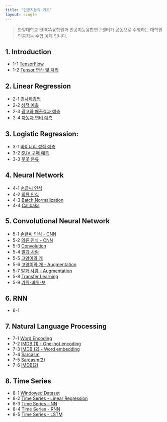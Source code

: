 ```yaml
---
title: "인공지능의 기초"
layout: single
---
```


> 한양대학교 ERICA융합원과 인공지능융합연구센터가 공동으로 수행하는 대학원 인공지능 수업 예제 입니다.

## 1. Introduction
* 1-1 [TensorFlow][1-1]
* 1-2 [Tensor 연산 및 처리][1-2]

## 2. Linear Regression
* 2-1 [경사하강법][2-1]
* 2-2 [성적 예측][2-2]
* 2-3 [광고와 매출효과 예측][2-3]
* 2-4 [자동차 연비 예측][2-4]

## 3. Logistic Regression:
* 3-1 [바이너리 성적 예측][3-1]
* 3-2 [SUV 구매 예측][3-2]
* 3-3 [붓꽃 분류][3-3]

## 4. Neural Network
* 4-1 [손글씨 인식][4-1]
* 4-2 [의류 인식][4-2]
* 4-3 [Batch Normalization][4-3]
* 4-4 [Callbaks][4-4]
<!--* 4-5 [TF Dataset][4-5]-->

## 5. Convolutional Neural Network
* 5-1 [손글씨 인식 - CNN][5-1]
* 5-2 [의류 인식 - CNN][5-2]
* 5-3 [Convolution][5-3]
* 5-4 [말과 사람][5-4]
* 5-5 [고양이와 개][5-5]
* 5-6 [고양이와 개 - Augmentation][5-6]
* 5-7 [말과 사람 - Augmentation][5-7]
* 5-8 [Transfer Learning][5-8]
* 5-9 [가위-바위-보][5-9]

<!--
## 6. Object Detection
* 6-1 [Object Detection][6-1]
* 6-2 [Yolo][6-2]
* 6-3 [GAN][6-3]
* 6-4 [Style Transfer][6-4]
-->

## 6. RNN
* 6-1

## 7. Natural Language Processing
* 7-1 [Word Encoding][7-1]
* 7-2 [IMDB (1) - One-hot encoding][7-2]
* 7-3 [IMDB (2) - Word embedding][7-3]
* 7-4 [Sarcasm][7-4]
* 7-5 [Sarcasm(2)][7-5]
* 7-6 [IMDB(2)][7-6]

## 8. Time Series
* 8-1 [Windowed Dataset][8-1]
* 8-2 [Time Series - Linear Regression][8-2]
* 8-3 [Time Series - NN][8-3]
* 8-4 [Time Series - RNN][8-4]
* 8-5 [Time Series - LSTM][8-5]

[1-1]: https://colab.research.google.com/drive/1KQimvQusjg_bHG2U86w4OyIysgRMDLbL
[1-2]: https://colab.research.google.com/drive/1PVbBsYAgs6_JSKZTHRIw3BVIt6oY2pn6
[2-1]: https://colab.research.google.com/drive/1Pbcg3-rcOp0bA72yN871scfeGeDVPdFq
[2-2]: https://colab.research.google.com/drive/1KOzIYsnLLWymCTycAr4KrEbfcV7ulfOW
[2-3]: https://colab.research.google.com/drive/1KOINBbzMuO4i9vUAflXjlZ_rK7duUUBI
[2-4]: https://colab.research.google.com/drive/1L1v2KVZJNgfe88mR59-ybpntCI5abPKq
[3-1]: https://colab.research.google.com/drive/1Kys3njBLE5JS2V1-RX8It1ykW0f6w-n3
[3-2]: https://colab.research.google.com/drive/1KGC5jV_CniQQynGC4KxZTBM-fcn9g7SJ
[3-3]: https://colab.research.google.com/drive/1KNtnmheqfc6B7hB5_rEcU4m7NA781ojV
[4-1]: https://colab.research.google.com/drive/1KKCgB0xfOdujcASAjSw3EMpTu_Uy19rJ
[4-2]: https://colab.research.google.com/drive/1Kx9ATSRZDKzdO790tKKI54ckp3bfBJlB
[4-3]: https://colab.research.google.com/drive/1MLUmPaaKUZhHag6vTJA873SWSYqHxVDZ
[4-4]: https://colab.research.google.com/drive/1Em0NmVd8W7lfYbpsvsx10ga6jTkGbPtH
[4-5]: https://colab.research.google.com/drive/1eQ5xf55aXQxNrlSYL_pdu5TJKBXESqeW
[5-1]: https://colab.research.google.com/drive/1KwFMpvgT0b4oWGFYxtuAatam3DE1y2gE
[5-2]: https://colab.research.google.com/drive/1KvgO1mKI0MvxU85JW7JwqePNR1TaNUKi
[5-3]: https://colab.research.google.com/drive/1DkgGgq2pvUtsteBguX97ffnozhqWxOAx
[5-4]: https://colab.research.google.com/drive/1Kay3VNe6qOUJfrRkecnYliu7Uz2npztY
[5-5]: https://colab.research.google.com/drive/1KuDg7mCRcrT_wL9VOJungDlAKXaKXz_N
[5-6]: https://colab.research.google.com/drive/1KrHAi7UJO_VpGfNzzi5REnYWOzvULg7i
[5-7]: https://colab.research.google.com/drive/1K_NFQQCfIT_u1ngChpjt-mGBdA5DD34u
[5-8]: https://colab.research.google.com/drive/1MbIoThePsrNifKCh4DifI-h5fQK4nAiA
[5-9]: https://colab.research.google.com/drive/1KRNwkgGKI9t7Wwo_EyC8gL7nL_j8rm86
[6-1]: https://colab.research.google.com/drive/1xty0A6TcZxGpbePDOBJUETbProqoewxo
[6-2]: https://colab.research.google.com/drive/1XL1Sq7GOG2_Qsc4e15qyV4AWAfYoy42F
[6-3]: https://colab.research.google.com/drive/1t0FmaF2hbFDRSbp1yJkFmG2jdDemdRTT
[6-4]: https://colab.research.google.com/drive/1yP95JqlwVtkrSQb66n3KOceR80jjRMgy
[7-1]: https://colab.research.google.com/drive/1BgYWLX2YismXuEjeeiY1503cjurfTOdt
[7-2]: https://colab.research.google.com/drive/1ME1NDmGDTpteQNy0PfRn18IEjRRToZuL
[7-3]: https://colab.research.google.com/drive/1QX0G3sAuVUToEVDi64EXwjAhcj1TOcyI
[7-4]: https://colab.research.google.com/drive/1FFDFLXVCEIKvzxrVjvjQeU7bGmeGRaKb
[7-5]: https://colab.research.google.com/drive/1vsav8EgLWks2leS3-PtNNcnhXQCC6EM2
[7-6]: https://colab.research.google.com/drive/1P0xQ7Qs2muwDL_FC-kb4k680FRMvsykC

[8-1]: https://colab.research.google.com/drive/1xlbSC_XeLSSZDuSq_YawI6G_kmFFxuA2
[8-2]: https://colab.research.google.com/drive/1ncG9ROhzb7r9ZfOwgL8swW_7P4fJMuX2
[8-3]: https://colab.research.google.com/drive/1D9WrhACYnQhr9G19ZTOZ9FyT0peVAKnd
[8-4]: https://colab.research.google.com/drive/1C0EdM9kcQn5D_zCGN_MZ_KUt2TXbkBtB
[8-5]: https://colab.research.google.com/drive/1F4TM1ctFJKK0DxjsQC7qs2NHh0NLndXA
